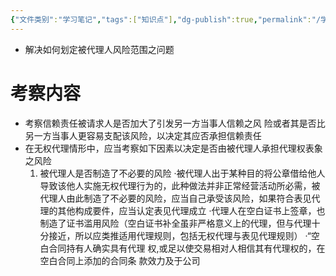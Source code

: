 ```yaml
---
{"文件类别":"学习笔记","tags":["知识点"],"dg-publish":true,"permalink":"/学习笔记/知识点cheese/风险原则/","dgPassFrontmatter":true}
---
```


- 解决如何划定被代理人风险范围之问题
# 考察内容
- 考察信赖责任被请求人是否加大了引发另一方当事人信赖之风 险或者其是否比另一方当事人更容易支配该风险，以决定其应否承担信赖责任
- 在无权代理情形中，应当考察如下因素以决定是否由被代理人承担代理权表象之风险
	1. 被代理人是否制造了不必要的风险
	·被代理人出于某种目的将公章借给他人导致该他人实施无权代理行为的，此种做法并非正常经营活动所必需，被代理人由此制造了不必要的风险，应当自己承受该风险，如果符合表见代理的其他构成要件，应当认定表见代理成立
	·代理人在空白证书上签章，也制造了证书滥用风险（空白证书补全虽非严格意义上的代理，但与代理十分接近，所以应类推适用代理规则，包括无权代理与表见代理规则）
	·“空白合同持有⼈确实具有代理 权,或⾜以使交易相对⼈相信其有代理权的，在空⽩合同上添加的合同条 款效⼒及于公司